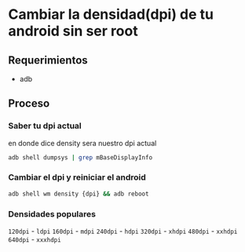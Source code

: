# Cambiar la densidad(dpi) de tu android sin ser root

## Requerimientos

- adb

## Proceso

### Saber tu dpi actual
en donde dice density sera nuestro dpi actual

```bash
adb shell dumpsys | grep mBaseDisplayInfo
```


### Cambiar el dpi y reiniciar el android

```bash
adb shell wm density {dpi} && adb reboot
```

### Densidades populares

`120dpi` - `ldpi`
`160dpi` - `mdpi`
`240dpi` - `hdpi`
`320dpi` - `xhdpi`
`480dpi` - `xxhdpi`
`640dpi` - `xxxhdpi`
